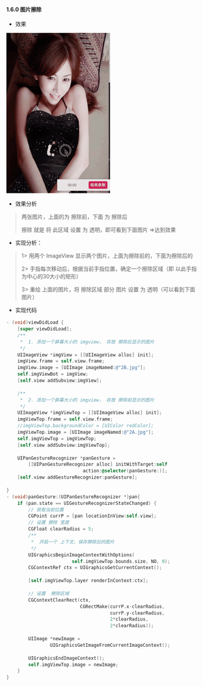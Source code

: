 #### 1.6.0 图片擦除

- 效果

![QQ20170308-192026](../assets/QQ20170308-192026.gif)

- 效果分析

> 两张图片，上面的为 擦除前，下面 为 擦除后
>
> 擦除 就是 将 此区域 设置 为 透明，即可看到下面图片 =>达到效果

- 实现分析：

> 1> 用两个 ImageView 显示两个图片，上面为擦除前的，下面为擦除后的
>
> 2> 手指每次移动后，根据当前手指位置，确定一个擦除区域（即 以此手指  为中心的30大小的矩形）
>
> 3> 重绘 上面的图片，将 擦除区域 部分 图片 设置 为 透明（可以看到下面图片）

- 实现代码

```objective-c
- (void)viewDidLoad {
    [super viewDidLoad];
    /**
     *  1. 添加一个屏幕大小的 imgview， 存放 擦除后显示的图片
     */
    UIImageView *imgView = [[UIImageView alloc] init];
    imgView.frame = self.view.frame;
    imgView.image = [UIImage imageNamed:@"2B.jpg"];
    self.imgViewBot = imgView;
    [self.view addSubview:imgView];
    
    /**
     *  2. 添加一个屏幕大小的 imgview， 存放 擦除前显示的图片
     */
    UIImageView *imgViewTop = [[UIImageView alloc] init];
    imgViewTop.frame = self.view.frame;
    //imgViewTop.backgroundColor = [UIColor redColor];
    imgViewTop.image = [UIImage imageNamed:@"2A.jpg"];
    self.imgViewTop = imgViewTop;
    [self.view addSubview:imgViewTop];
    
    UIPanGestureRecognizer *panGesture = 
      	[[UIPanGestureRecognizer alloc] initWithTarget:self 
         					action:@selector(panGesture:)];
    [self.view addGestureRecognizer:panGesture];
    
}
- (void)panGesture:(UIPanGestureRecognizer *)pan{
    if (pan.state == UIGestureRecognizerStateChanged) {
        // 获取当前位置
        CGPoint currP = [pan locationInView:self.view];
        // 设置 擦除 宽度
        CGFloat clearRadius = 5;
        /**
         *  开启一个 上下文，保存擦除后的图片
         */
        UIGraphicsBeginImageContextWithOptions(
          				self.imgViewTop.bounds.size, NO, 0);
        CGContextRef ctx = UIGraphicsGetCurrentContext();
      
        [self.imgViewTop.layer renderInContext:ctx];
        
        // 设置  擦除区域
        CGContextClearRect(ctx, 
                           CGRectMake(currP.x-clearRadius, 
                                      currP.y-clearRadius, 
                                      2*clearRadius, 
                                      2*clearRadius));
        
        UIImage *newImage = 
          		UIGraphicsGetImageFromCurrentImageContext();
        
        UIGraphicsEndImageContext();
        self.imgViewTop.image = newImage;
    }
}
```

#### 